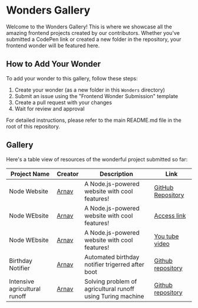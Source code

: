 # Wonders Gallery

Welcome to the Wonders Gallery! This is where we showcase all the amazing frontend projects created by our contributors. Whether you've submitted a CodePen link or created a new folder in the repository, your frontend wonder will be featured here.

## How to Add Your Wonder

To add your wonder to this gallery, follow these steps:

1. Create your wonder (as a new folder in this `Wonders` directory)
2. Submit an issue using the "Frontend Wonder Submission" template
3. Create a pull request with your changes
4. Wait for review and approval

For detailed instructions, please refer to the main README.md file in the root of this repository.

## Gallery

Here's a table view of resources of  the wonderful project submitted so far:

| Project Name               | Creator | Description                      | Link                                                      |
| -------------------------- | ------- | -------------------------------- | --------------------------------------------------------- |
| Node Website                | [Arnav](https://github.com/arnav108276)  | A Node.js-powered website with cool features!             | [GitHub Repository](https://github.com/arnav108276/Node-website.git) |
|Node WEbsite |[Arnav](https://github.com/arnav108276)|A  Node.js-powered website with cool features!|[Access link](https://webtech-assignment2-ytkw.onrender.com/)|
|Node WEbsite |[Arnav](https://github.com/arnav108276)|A  Node.js-powered website with cool features!|[You tube video](https://www.youtube.com/watch?v=yetabyAYxOU&t=3s)|
|Birthday Notifier |[Arnav](https://github.com/arnav108276)|Automated birthday notifier trigerred after boot|[Github repository](https://github.com/arnav108276/b_day_notification.git)|
|Intensive agricultural runoff|[Arnav](https://github.com/arnav108276)|Solving problem of agricultural runoff using Turing machine|[Github repository](https://github.com/arnav108276/Intensive-Agricultural-runoff-pollutants.git)|


